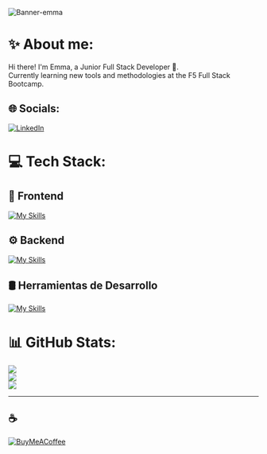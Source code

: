 
![Banner-emma](https://github.com/user-attachments/assets/863435a7-1b66-4b01-b8c8-4d134d930701)

# ✨ About me:
Hi there! I'm Emma, a Junior Full Stack Developer 🌱.<br>Currently learning new tools and methodologies at the F5 Full Stack Bootcamp.

## 🌐 Socials:
[![LinkedIn](https://skillicons.dev/icons?i=linkedin)](https://skillicons.dev)

# 💻 Tech Stack:

## 🎨 Frontend
[![My Skills](https://skillicons.dev/icons?i=html,css,javascript,typescript,react,astro,tailwindcss)](https://skillicons.dev)

## ⚙️ Backend
[![My Skills](https://skillicons.dev/icons?i=nodejs,java,php,mysql)](https://skillicons.dev)

## 🛢️ Herramientas de Desarrollo
[![My Skills](https://skillicons.dev/icons?i=git,github,vscode,notion)](https://skillicons.dev)

# 📊 GitHub Stats:
![](https://github-readme-stats.vercel.app/api?username=emmalanza&theme=catppuccin_mocha&hide_border=false&include_all_commits=true&count_private=false)<br/>
![](https://github-readme-streak-stats.herokuapp.com/?user=emmalanza&theme=catppuccin_mocha&hide_border=false)<br/>
![](https://github-readme-stats.vercel.app/api/top-langs/?username=emmalanza&theme=catppuccin_mocha&hide_border=false&include_all_commits=true&count_private=false&layout=compact)

------------

## ☕️ 
[![BuyMeACoffee](https://img.shields.io/badge/Buy%20Me%20a%20Coffee-ffdd00?style=for-the-badge&logo=buy-me-a-coffee&logoColor=black)](https://buymeacoffee.com/emmalanza) 
